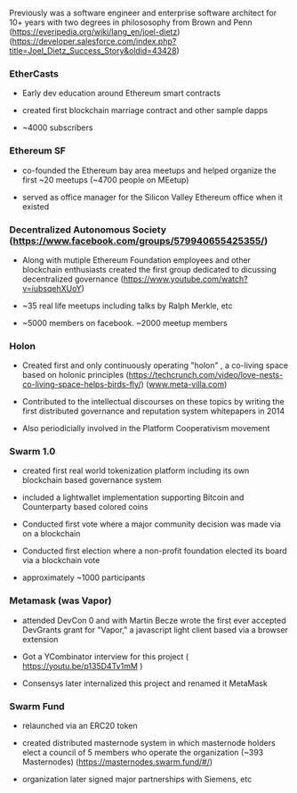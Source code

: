 
Previously was a software engineer and enterprise software architect for 10+ years with two degrees in philososophy from Brown and Penn (https://everipedia.org/wiki/lang_en/joel-dietz) (https://developer.salesforce.com/index.php?title=Joel_Dietz_Success_Story&oldid=43428) 

### EtherCasts 

- Early dev education around Ethereum smart contracts 

- created first blockchain marriage contract and other sample dapps

- ~4000 subscribers

### Ethereum SF

- co-founded the Ethereum bay area meetups and helped organize the first ~20 meetups (~4700 people on MEetup) 

- served as office manager for the Silicon Valley Ethereum office when it existed 
 
### Decentralized Autonomous Society (https://www.facebook.com/groups/579940655425355/)

- Along with mutiple Ethereum Foundation employees and other blockchain enthusiasts created the first group dedicated to dicussing decentralized governance (https://www.youtube.com/watch?v=iubsqehXUoY)

- ~35 real life meetups including talks by Ralph Merkle, etc

- ~5000 members on facebook. ~2000 meetup members    

### Holon

- Created first and only continuously operating "holon" , a co-living space based on holonic principles (https://techcrunch.com/video/love-nests-co-living-space-helps-birds-fly/) (www.meta-villa.com)   

- Contributed to the intellectual discourses on these topics by writing the first distributed governance and reputation system whitepapers in 2014 

- Also periodicially involved in the Platform Cooperativism movement 

### Swarm 1.0 

- created first real world tokenization platform including its own blockchain based governance system 

- included a lightwallet implementation supporting Bitcoin and Counterparty based colored coins 

- Conducted first  vote where a major community decision was made via on a blockchain 

- Conducted first election where a non-profit foundation elected its board via a blockchain vote 

- approximately ~1000 participants 

### Metamask (was Vapor)

 - attended DevCon 0 and with Martin Becze wrote the first ever accepted DevGrants grant for "Vapor," a javascript light client based via a browser extension 

 - Got a YCombinator interview for this project ( https://youtu.be/p135D4Tv1mM )

 - Consensys later internalized this project and renamed it MetaMask

### Swarm Fund

  - relaunched via an ERC20 token 

  - created distributed masternode system in which masternode holders elect a council of 5 members who operate the organization (~393 Masternodes) (https://masternodes.swarm.fund/#/)

  - organization later signed major partnerships with Siemens, etc 

  


 
